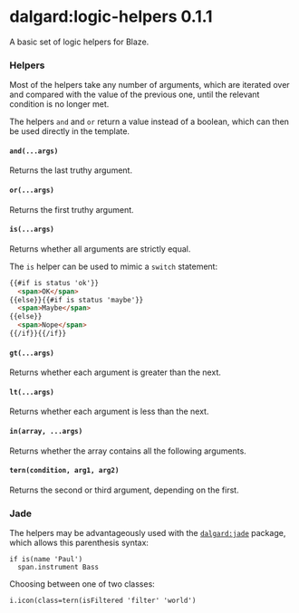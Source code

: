 dalgard:logic-helpers 0.1.1
===========================

A basic set of logic helpers for Blaze.


### Helpers

Most of the helpers take any number of arguments, which are iterated over and compared with the value of the previous one, until the relevant condition is no longer met.

The helpers `and` and `or` return a value instead of a boolean, which can then be used directly in the template.

#### `and(...args)`

Returns the last truthy argument.

#### `or(...args)`

Returns the first truthy argument.

#### `is(...args)`

Returns whether all arguments are strictly equal.

The `is` helper can be used to mimic a `switch` statement:

```html
{{#if is status 'ok'}}
  <span>OK</span>
{{else}}{{#if is status 'maybe'}}
  <span>Maybe</span>
{{else}}
  <span>Nope</span>
{{/if}}{{/if}}
```

#### `gt(...args)`

Returns whether each argument is greater than the next.

#### `lt(...args)`

Returns whether each argument is less than the next.

#### `in(array, ...args)`

Returns whether the array contains all the following arguments.

#### `tern(condition, arg1, arg2)`

Returns the second or third argument, depending on the first.


### Jade

The helpers may be advantageously used with the [`dalgard:jade`](https://github.com/dalgard/meteor-jade) package, which allows this parenthesis syntax:

```jade
if is(name 'Paul')
  span.instrument Bass
```

Choosing between one of two classes:

```jade
i.icon(class=tern(isFiltered 'filter' 'world')
```

